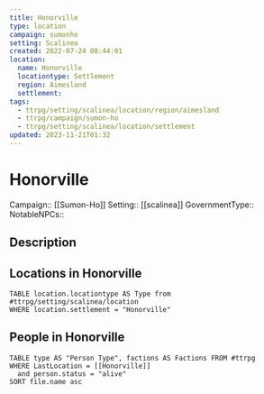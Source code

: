 ```yaml
---
title: Honorville
type: location
campaign: sumonho
setting: Scalinea
created: 2022-07-24 08:44:01
location:
  name: Honorville
  locationtype: Settlement
  region: Aimesland
  settlement: 
tags:
  - ttrpg/setting/scalinea/location/region/aimesland
  - ttrpg/campaign/sumon-ho
  - ttrpg/setting/scalinea/location/settlement
updated: 2023-11-21T01:32
---
```

# Honorville

Campaign:: [[Sumon-Ho]]
Setting:: [[scalinea]]
GovernmentType::
NotableNPCs::

## Description



## Locations in Honorville
```dataview
TABLE location.locationtype AS Type from #ttrpg/setting/scalinea/location
WHERE location.settlement = "Honorville"
```

## People in Honorville

```dataview
TABLE type AS "Person Type", factions AS Factions FROM #ttrpg 
WHERE LastLocation = [[Honorville]]
  and person.status = "alive"
SORT file.name asc
```
